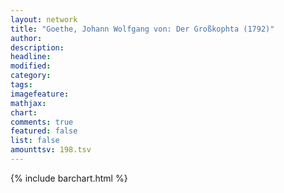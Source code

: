 ```yaml
---
layout: network
title: "Goethe, Johann Wolfgang von: Der Großkophta (1792)"
author:
description:
headline:
modified:
category:
tags:
imagefeature: 
mathjax: 
chart: 
comments: true
featured: false
list: false
amounttsv: 198.tsv
---
```

{% include barchart.html %}
